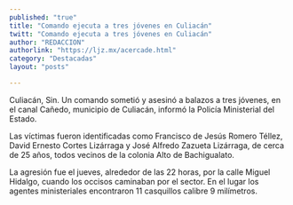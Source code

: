 ```yaml
---
published: "true"
title: "Comando ejecuta a tres jóvenes en Culiacán"
twitt: "Comando ejecuta a tres jóvenes en Culiacán"
author: "REDACCION"
authorlink: "https://ljz.mx/acercade.html"
category: "Destacadas"
layout: "posts"

---
```



  Culiacán, Sin. Un comando sometió y asesinó a balazos a tres jóvenes, en el canal Cañedo, municipio de Culiacán, informó la Policía Ministerial del Estado.



  Las víctimas fueron identificadas como Francisco de Jesús Romero Téllez, David Ernesto Cortes Lizárraga y José Alfredo Zazueta Lizárraga, de cerca de 25 años, todos vecinos de la colonia Alto de Bachigualato.



  La agresión fue el jueves, alrededor de las 22 horas, por la calle Miguel Hidalgo, cuando los occisos caminaban por el sector. En el lugar los agentes ministeriales encontraron 11 casquillos calibre 9 milímetros.

